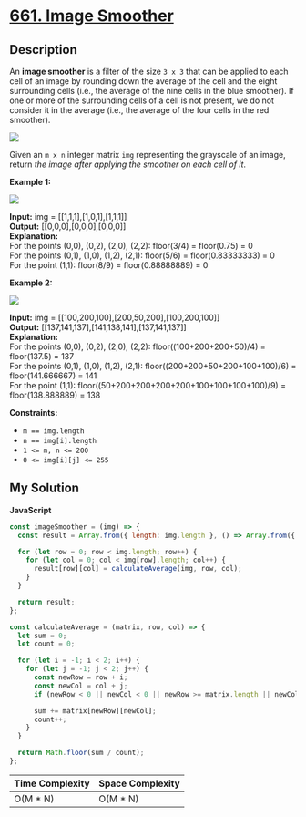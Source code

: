 # [661. Image Smoother](https://leetcode.com/problems/image-smoother)

## Description

An **image smoother** is a filter of the size `3 x 3` that can be applied to each cell of an image by rounding down the average of the cell and the eight surrounding cells (i.e., the average of the nine cells in the blue smoother). If one or more of the surrounding cells of a cell is not present, we do not consider it in the average (i.e., the average of the four cells in the red smoother).

![](https://assets.leetcode.com/uploads/2021/05/03/smoother-grid.jpg)

Given an `m x n` integer matrix `img` representing the grayscale of an image, return _the image after applying the smoother on each cell of it_.

**Example 1:**

![](https://assets.leetcode.com/uploads/2021/05/03/smooth-grid.jpg)

**Input:** img = \[\[1,1,1\],\[1,0,1\],\[1,1,1\]\]  
**Output:** \[\[0,0,0\],\[0,0,0\],\[0,0,0\]\]  
**Explanation:**  
For the points (0,0), (0,2), (2,0), (2,2): floor(3/4) = floor(0.75) = 0  
For the points (0,1), (1,0), (1,2), (2,1): floor(5/6) = floor(0.83333333) = 0  
For the point (1,1): floor(8/9) = floor(0.88888889) = 0

**Example 2:**

![](https://assets.leetcode.com/uploads/2021/05/03/smooth2-grid.jpg)

**Input:** img = \[\[100,200,100\],\[200,50,200\],\[100,200,100\]\]  
**Output:** \[\[137,141,137\],\[141,138,141\],\[137,141,137\]\]  
**Explanation:**  
For the points (0,0), (0,2), (2,0), (2,2): floor((100+200+200+50)/4) = floor(137.5) = 137  
For the points (0,1), (1,0), (1,2), (2,1): floor((200+200+50+200+100+100)/6) = floor(141.666667) = 141  
For the point (1,1): floor((50+200+200+200+200+100+100+100+100)/9) = floor(138.888889) = 138

**Constraints:**

- `m == img.length`
- `n == img[i].length`
- `1 <= m, n <= 200`
- `0 <= img[i][j] <= 255`

## My Solution

**JavaScript**

```js
const imageSmoother = (img) => {
  const result = Array.from({ length: img.length }, () => Array.from({ length: img[0].length }, () => 0));

  for (let row = 0; row < img.length; row++) {
    for (let col = 0; col < img[row].length; col++) {
      result[row][col] = calculateAverage(img, row, col);
    }
  }

  return result;
};

const calculateAverage = (matrix, row, col) => {
  let sum = 0;
  let count = 0;

  for (let i = -1; i < 2; i++) {
    for (let j = -1; j < 2; j++) {
      const newRow = row + i;
      const newCol = col + j;
      if (newRow < 0 || newCol < 0 || newRow >= matrix.length || newCol >= matrix[0].length) continue;

      sum += matrix[newRow][newCol];
      count++;
    }
  }

  return Math.floor(sum / count);
};
```

| Time Complexity | Space Complexity |
| --------------- | ---------------- |
| O(M \* N)       | O(M \* N)        |
